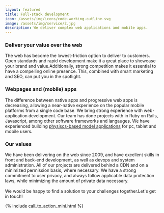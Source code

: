 ```yaml
---
layout: featured
title: Full-stack development
icon: /assets/img/icons/code-working-outline.svg
image: /assets/img/service/2.jpg
description: We deliver complex web applications and mobile apps.
---
```

[comment]: <> (could we put a foto of the projoules app?)

<div class="row">
    <div class="col-md-12">
        <div class="service-details mb-40">
            <h3>Deliver your value over the web</h3>
            <p>The web has become the lowest-friction option to deliver to customers. Open standards and rapid development make it a great place to showcase your brand and value.Additionally, strong competition makes it essential to have a compelling online presence. This, combined with smart marketing and SEO, can put you in the spotlight.</p>
        </div>
    </div>
</div>

<div class="service-details mb-30">
    <h3>Webpages and (mobile) apps</h3>
    <p>The difference between native apps and progressive web apps is decreasing,
    allowing a near-native experience on the popular mobile platforms from a single code base. We bring strong experience with web-application development. Our team has done projects with in Ruby on Rails, Javascript, among other  software frameworks and langauges. We have experienced building  <a href = "{% link _posts/news/2023-04-24-Projoules-Horticulture-Modeling-Tool.md %}"> physiscs-based model applications</a> for pc, tablet and mobile users.
   </p>
</div>
<div class="service-details mb-40">
    <h3>Our values</h3>
    <p>
    We have been delivering on the web since 2009, and have excellent skills in front and back-end development, as well as devops and system administration.
    All of our projects are delivered behind a CDN and on a minimized permission basis, where necessary.
    We have a strong commitment to user privacy, and always follow applicable data protection laws, while minimizing the amount of private data necessary.
    <br />
    <br />
    We would be happy to find a solution to your challenges together.Let's get in touch!</p>
{% include call_to_action_mini.html %}
</div>
